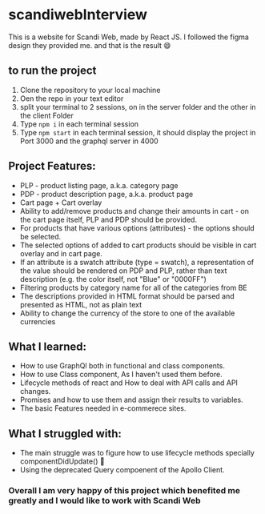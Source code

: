 # scandiwebInterview

This is a website for Scandi Web, made by React JS. I followed the figma design they provided me. and that is the result :smile:

## to run the project
1. Clone the repository to your local machine
2. Oen the repo in your text editor
3. split your terminal to 2 sessions, on in the server folder and the other in the client Folder
4. Type `npm i` in each terminal session 
5. Type `npm start` in each terminal session, it should display the project in Port 3000 and the graphql server in 4000

## Project Features:
- PLP - product listing page, a.k.a. category page
- PDP - product description page, a.k.a. product page
- Cart page + Cart overlay 
- Ability to add/remove products and change their amounts in cart - on the cart page itself, PLP and PDP should be provided.
- For products that have various options (attributes) - the options should be selected.
- The selected options of added to cart products should be visible in cart overlay and in cart page.
- If an attribute is a swatch attribute (type = swatch), a representation of the value should be rendered on PDP and PLP, rather than text description (e.g. the color itself, not "Blue" or "0000FF")
- Filtering products by category name for all of the categories from BE
- The descriptions provided in HTML format should be parsed and presented as HTML, not as plain text
- Ability to change the currency of the store to one of the available currencies

## What I learned:
- How to use GraphQl both in functional and class components.
- How to use Class component, As I haven't used them before.
- Lifecycle methods of react and How to deal with API calls and API changes.
- Promises and how to use them and assign their results to variables.
- The basic Features needed in e-commerece sites.

## What I struggled with:
- The main struggle was to figure how to use lifecycle methods specially componentDidUpdate() :triumph:
- Using the deprecated Query compoenent of the Apollo Client.


### Overall I am very happy of this project which benefited me greatly and I would like to work with Scandi Web
